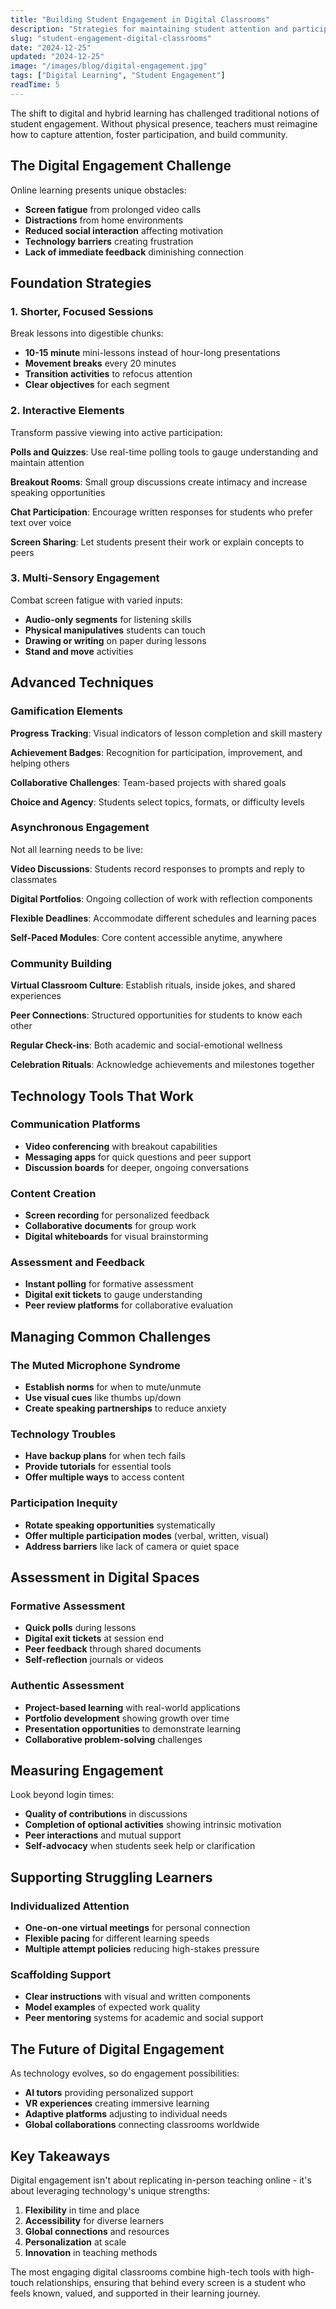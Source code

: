 ```yaml
---
title: "Building Student Engagement in Digital Classrooms"
description: "Strategies for maintaining student attention and participation in online and hybrid learning environments."
slug: "student-engagement-digital-classrooms"
date: "2024-12-25"
updated: "2024-12-25"
image: "/images/blog/digital-engagement.jpg"
tags: ["Digital Learning", "Student Engagement"]
readTime: 5
---
```


The shift to digital and hybrid learning has challenged traditional notions of student engagement. Without physical presence, teachers must reimagine how to capture attention, foster participation, and build community.

## The Digital Engagement Challenge

Online learning presents unique obstacles:
- **Screen fatigue** from prolonged video calls
- **Distractions** from home environments
- **Reduced social interaction** affecting motivation
- **Technology barriers** creating frustration
- **Lack of immediate feedback** diminishing connection

## Foundation Strategies

### 1. Shorter, Focused Sessions

Break lessons into digestible chunks:
- **10-15 minute** mini-lessons instead of hour-long presentations
- **Movement breaks** every 20 minutes
- **Transition activities** to refocus attention
- **Clear objectives** for each segment

### 2. Interactive Elements

Transform passive viewing into active participation:

**Polls and Quizzes**: Use real-time polling tools to gauge understanding and maintain attention

**Breakout Rooms**: Small group discussions create intimacy and increase speaking opportunities

**Chat Participation**: Encourage written responses for students who prefer text over voice

**Screen Sharing**: Let students present their work or explain concepts to peers

### 3. Multi-Sensory Engagement

Combat screen fatigue with varied inputs:
- **Audio-only segments** for listening skills
- **Physical manipulatives** students can touch
- **Drawing or writing** on paper during lessons
- **Stand and move** activities

## Advanced Techniques

### Gamification Elements

**Progress Tracking**: Visual indicators of lesson completion and skill mastery

**Achievement Badges**: Recognition for participation, improvement, and helping others

**Collaborative Challenges**: Team-based projects with shared goals

**Choice and Agency**: Students select topics, formats, or difficulty levels

### Asynchronous Engagement

Not all learning needs to be live:

**Video Discussions**: Students record responses to prompts and reply to classmates

**Digital Portfolios**: Ongoing collection of work with reflection components

**Flexible Deadlines**: Accommodate different schedules and learning paces

**Self-Paced Modules**: Core content accessible anytime, anywhere

### Community Building

**Virtual Classroom Culture**: Establish rituals, inside jokes, and shared experiences

**Peer Connections**: Structured opportunities for students to know each other

**Regular Check-ins**: Both academic and social-emotional wellness

**Celebration Rituals**: Acknowledge achievements and milestones together

## Technology Tools That Work

### Communication Platforms
- **Video conferencing** with breakout capabilities
- **Messaging apps** for quick questions and peer support
- **Discussion boards** for deeper, ongoing conversations

### Content Creation
- **Screen recording** for personalized feedback
- **Collaborative documents** for group work
- **Digital whiteboards** for visual brainstorming

### Assessment and Feedback
- **Instant polling** for formative assessment
- **Digital exit tickets** to gauge understanding
- **Peer review platforms** for collaborative evaluation

## Managing Common Challenges

### The Muted Microphone Syndrome
- **Establish norms** for when to mute/unmute
- **Use visual cues** like thumbs up/down
- **Create speaking partnerships** to reduce anxiety

### Technology Troubles
- **Have backup plans** for when tech fails
- **Provide tutorials** for essential tools
- **Offer multiple ways** to access content

### Participation Inequity
- **Rotate speaking opportunities** systematically
- **Offer multiple participation modes** (verbal, written, visual)
- **Address barriers** like lack of camera or quiet space

## Assessment in Digital Spaces

### Formative Assessment
- **Quick polls** during lessons
- **Digital exit tickets** at session end
- **Peer feedback** through shared documents
- **Self-reflection** journals or videos

### Authentic Assessment
- **Project-based learning** with real-world applications
- **Portfolio development** showing growth over time
- **Presentation opportunities** to demonstrate learning
- **Collaborative problem-solving** challenges

## Measuring Engagement

Look beyond login times:
- **Quality of contributions** in discussions
- **Completion of optional activities** showing intrinsic motivation
- **Peer interactions** and mutual support
- **Self-advocacy** when students seek help or clarification

## Supporting Struggling Learners

### Individualized Attention
- **One-on-one virtual meetings** for personal connection
- **Flexible pacing** for different learning speeds
- **Multiple attempt policies** reducing high-stakes pressure

### Scaffolding Support
- **Clear instructions** with visual and written components
- **Model examples** of expected work quality
- **Peer mentoring** systems for academic and social support

## The Future of Digital Engagement

As technology evolves, so do engagement possibilities:
- **AI tutors** providing personalized support
- **VR experiences** creating immersive learning
- **Adaptive platforms** adjusting to individual needs
- **Global collaborations** connecting classrooms worldwide

## Key Takeaways

Digital engagement isn't about replicating in-person teaching online - it's about leveraging technology's unique strengths:

1. **Flexibility** in time and place
2. **Accessibility** for diverse learners
3. **Global connections** and resources
4. **Personalization** at scale
5. **Innovation** in teaching methods

The most engaging digital classrooms combine high-tech tools with high-touch relationships, ensuring that behind every screen is a student who feels known, valued, and supported in their learning journey.